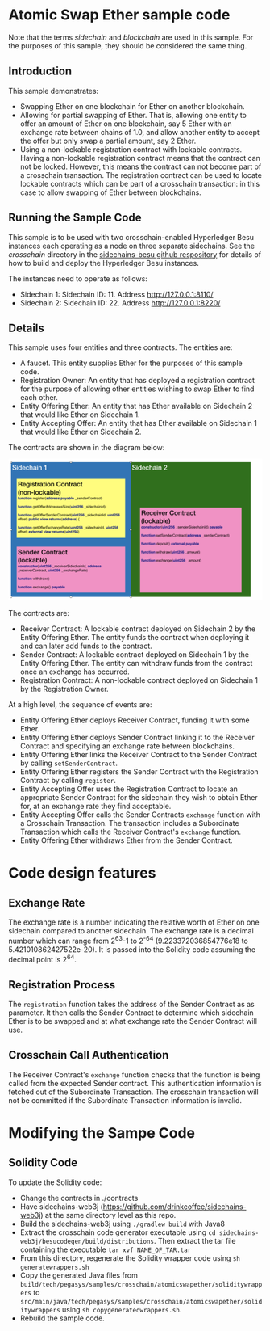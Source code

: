 # Atomic Swap Ether sample code

Note that the terms _sidechain_ and _blockchain_ are used in this sample. For the purposes
of this sample, they should be considered the same thing. 

## Introduction
This sample demonstrates:
 * Swapping Ether on one blockchain for Ether on another blockchain.
 * Allowing for partial swapping of Ether. That is, allowing one entity to offer an 
 amount of Ether on one blockchain, say 5 Ether with an exchange rate between chains of 
 1.0, and allow another entity to accept the offer but only swap a partial amount, 
 say 2 Ether. 
 * Using a non-lockable registration contract with lockable contracts. Having a non-lockable
 registration contract means that the contract can not be locked. However, this means the 
 contract can not become part of a crosschain transaction. The registration contract can
 be used to locate lockable contracts which can be part of a crosschain transaction: in 
 this case to allow swapping of Ether between blockchains.

## Running the Sample Code

This sample is to be used with two crosschain-enabled Hyperledger Besu instances
each operating as a node on three separate sidechains. See the _crosschain_ directory in the
[sidechains-besu github respository](https://github.com/PegaSysEng/sidechains-besu/tree/master/crosschain)
 for details of how to build and deploy the Hyperledger Besu instances. 

The instances need to operate as follows:
* Sidechain 1: Sidechain ID: 11. Address http://127.0.0.1:8110/ 
* Sidechain 2: Sidechain ID: 22. Address http://127.0.0.1:8220/ 


## Details

This sample uses four entities and three contracts. The entities are:
* A faucet. This entity supplies Ether for the purposes of this sample code.
* Registration Owner: An entity that has deployed a registration contract for the purpose
of allowing other entities wishing to swap Ether to find each other.
* Entity Offering Ether: An entity that has Ether available on Sidechain 2 that 
would like Ether on Sidechain 1. 
* Entity Accepting Offer: An entity that has Ether available on Sidechain 1 that 
would like Ether on Sidechain 2. 

The contracts are shown in the diagram below:

![Architecture Diagram](architecture.png)

The contracts are:
* Receiver Contract: A lockable contract deployed on Sidechain 2 by the Entity Offering Ether. 
The entity funds the contract when deploying it and can later add funds to the contract.
* Sender Contract: A lockable contract deployed on Sidechain 1 by the Entity Offering Ether.
The entity can withdraw funds from the contract once an exchange has occurred.
* Registration Contract: A non-lockable contract deployed on Sidechain 1 by the Registration Owner.

At a high level, the sequence of events are:
* Entity Offering Ether deploys Receiver Contract, funding it with some Ether. 
* Entity Offering Ether deploys Sender Contract linking it to the Receiver Contract and specifying an 
exchange rate between blockchains.
* Entity Offering Ether links the Receiver Contract to the Sender Contract by calling `setSenderContract`.
* Entity Offering Ether registers the Sender Contract with the Registration Contract by calling `register`.
* Entity Accepting Offer uses the Registration Contract to locate an appropriate Sender 
Contract for the sidechain they wish to obtain Ether for, at an exchange rate they find acceptable.
* Entity Accepting Offer calls the Sender Contracts `exchange` function with a Crosschain Transaction.
The transaction includes a Subordinate Transaction which calls the Receiver Contract's `exchange` 
function.
* Entity Offering Ether withdraws Ether from the Sender Contract. 

# Code design features

## Exchange Rate
The exchange rate is a number indicating the relative worth of Ether on one sidechain compared
to another sidechain. The exchange rate is a decimal number which can range from 2<sup>63</sup>-1 to 2<sup>-64</sup> 
(9.223372036854776e18 to 5.421010862427522e-20). It is passed into the Solidity code assuming
the decimal point is 2<sup>64</sup>.

## Registration Process
The `registration` function takes the address of the Sender Contract as as parameter. It 
then calls the Sender Contract to determine which sidechain Ether is to be swapped and at 
what exchange rate the Sender Contract will use.

## Crosschain Call Authentication
The Receiver Contract's `exchange` function checks that the function is being called from
the expected Sender contract. This authentication information is fetched out of the Subordinate
Transaction. The crosschain transaction will not be committed if the Subordinate Transaction
information is invalid.

# Modifying the Sampe Code
## Solidity Code
To update the Solidity code:
* Change the contracts in ./contracts
* Have sidechains-web3j (https://github.com/drinkcoffee/sidechains-web3j) at the same directory 
level as this repo. 
* Build the sidechains-web3j using `./gradlew build` with Java8
* Extract the crosschain code generator executable using `cd sidechains-web3j/besucodegen/build/distributions`. 
Then extract the tar file containing the executable `tar xvf NAME_OF_TAR.tar`
* From this directory, regenerate the Solidity wrapper code using `sh generatewrappers.sh` 
* Copy the generated Java files from `build/tech/pegasys/samples/crosschain/atomicswapether/soliditywrappers`
to `src/main/java/tech/pegasys/samples/crosschain/atomicswapether/soliditywrappers` using
`sh copygeneratedwrappers.sh`.
* Rebuild the sample code.

